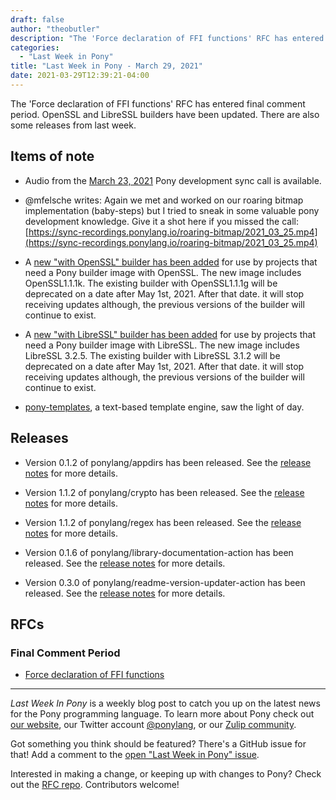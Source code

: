 ```yaml
---
draft: false
author: "theobutler"
description: "The 'Force declaration of FFI functions' RFC has entered final comment period. OpenSSL and LibreSSL builders have been updated. There are also some releases from last week."
categories:
  - "Last Week in Pony"
title: "Last Week in Pony - March 29, 2021"
date: 2021-03-29T12:39:21-04:00
---
```


The 'Force declaration of FFI functions' RFC has entered final comment period. OpenSSL and LibreSSL builders have been updated. There are also some releases from last week.
<!-- more -->

## Items of note

- Audio from the [March 23, 2021](https://sync-recordings.ponylang.io/r/2021_03_23.m4a) Pony development sync call is available.

- @mfelsche writes: Again we met and worked on our roaring bitmap implementation (baby-steps) but I tried to sneak in some valuable pony development knowledge. Give it a shot here if you missed the call: [https://sync-recordings.ponylang.io/roaring-bitmap/2021_03_25.mp4](https://sync-recordings.ponylang.io/roaring-bitmap/2021_03_25.mp4)

- A [new "with OpenSSL" builder has been added](https://github.com/ponylang/shared-docker/tree/main/x86-64-unknown-linux-builder-with-openssl_1.1.1k) for use by projects that need a Pony builder image with OpenSSL. The new image includes OpenSSL1.1.1k. The existing builder with OpenSSL1.1.1g will be deprecated on a date after May 1st, 2021. After that date. it will stop receiving updates although, the previous versions of the builder will continue to exist.

- A [new "with LibreSSL" builder has been added](https://github.com/ponylang/shared-docker/tree/main/x86-64-unknown-linux-builder-with-libressl-3.2.5) for use by projects that need a Pony builder image with LibreSSL. The new image includes LibreSSL 3.2.5. The existing builder with LibreSSL 3.1.2 will be deprecated on a date after May 1st, 2021. After that date. it will stop receiving updates although, the previous versions of the builder will continue to exist.

- [pony-templates](https://github.com/Trundle/pony-templates), a text-based template engine, saw the light of day.

## Releases

- Version 0.1.2 of ponylang/appdirs has been released. See the [release notes](https://github.com/ponylang/appdirs/releases/tag/0.1.2) for more details.

- Version 1.1.2 of ponylang/crypto has been released. See the [release notes](https://github.com/ponylang/crypto/releases/tag/1.1.2) for more details.

- Version 1.1.2 of ponylang/regex has been released. See the [release notes](https://github.com/ponylang/regex/releases/tag/1.1.2) for more details.

- Version 0.1.6 of ponylang/library-documentation-action has been released. See the [release notes](https://github.com/ponylang/library-documentation-action/releases/tag/0.1.6) for more details.

- Version 0.3.0 of ponylang/readme-version-updater-action has been released. See the [release notes](https://github.com/ponylang/readme-version-updater-action/releases/tag/0.3.0) for more details.

## RFCs

### Final Comment Period

- [Force declaration of FFI functions](https://github.com/ponylang/rfcs/pull/184)

---

_Last Week In Pony_ is a weekly blog post to catch you up on the latest news for the Pony programming language. To learn more about Pony check out [our website](https://ponylang.io), our Twitter account [@ponylang](https://twitter.com/ponylang), or our [Zulip community](https://ponylang.zulipchat.com).

Got something you think should be featured? There's a GitHub issue for that! Add a comment to the [open "Last Week in Pony" issue](https://github.com/ponylang/ponylang.github.io/issues?q=is%3Aissue+is%3Aopen+label%3Alast-week-in-pony).

Interested in making a change, or keeping up with changes to Pony? Check out the [RFC repo](https://github.com/ponylang/rfcs). Contributors welcome!
